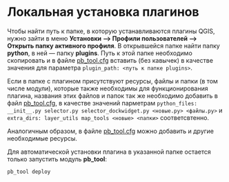 # Локальная установка плагинов

Чтобы найти путь к папке, в которую устанавливаются плагины QGIS, нужно зайти в меню <strong>Установки —> Профили пользователей —> Открыть папку активного профиля</strong>.  В открывшейся папке найти папку **python**, в ней — папку **plugins**.  Путь к этой папке необходимо скопировать и в файле <u>pb_tool.cfg</u> вставить (без кавычек) в качестве значения для параметра `plugin_path: <путь к папке plugins>`.

Если в папке с плагином присутствуют ресурсы, файлы и папки (в том числе модули), которые также необходимы для функционирования плагина, названия этих файлов и папок так же необходимо добавить в файл <u>pb_tool.cfg</u>, в качестве значений парметрам `python_files: __init__.py selector.py selector_dockwidget.py <новые.py> <файлы.py>` и `extra_dirs: layer_utils map_tools <новые> <папки>` соответсвтенно.

Аналогичным образом, в файле <u>pb_tool.cfg</u> можно добавить и другие необходимые ресурсы.

Для автоматической установки плагина в указанной папке остается только запустить модуль <strong>pb_tool</strong>:

```
pb_tool deploy
```
